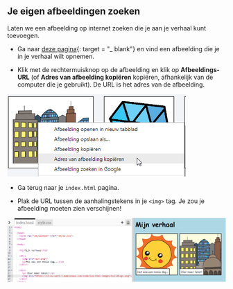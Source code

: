 ## Je eigen afbeeldingen zoeken

Laten we een afbeelding op internet zoeken die je aan je verhaal kunt toevoegen.

+ Ga naar [deze pagina](http://jumpto.cc/html-images){: target = "_ blank"} en vind een afbeelding die je in je verhaal wilt opnemen.

+ Klik met de rechtermuisknop op de afbeelding en klik op **Afbeeldings-URL** (of **Adres van afbeelding kopiëren** kopiëren, afhankelijk van de computer die je gebruikt). De URL is het adres van de afbeelding.

![screenshot](images/story-url.png)

+ Ga terug naar je `index.html` pagina.

+ Plak de URL tussen de aanhalingstekens in je `<img>` tag. Je zou je afbeelding moeten zien verschijnen!

![screenshot](images/story-image.png)
